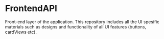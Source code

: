 # FrontendAPI
Front-end layer of the application. This repository includes all the UI spesific materials such as designs and functionality of all UI features (buttons, cardViews etc).
